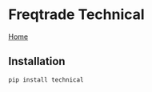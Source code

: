 # Freqtrade Technical

[Home](https://github.com/freqtrade/technical/)

## Installation

```sh
pip install technical
```
